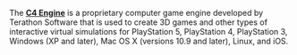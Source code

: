 The [**C4 Engine**](https://c4engine.com/) is a proprietary computer game engine developed by Terathon Software that is used to create 3D games and other types of interactive virtual simulations for PlayStation 5, PlayStation 4, PlayStation 3, Windows (XP and later), Mac OS X (versions 10.9 and later), Linux, and iOS.